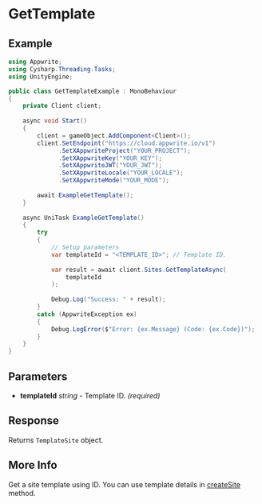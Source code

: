 # GetTemplate

## Example

```csharp
using Appwrite;
using Cysharp.Threading.Tasks;
using UnityEngine;

public class GetTemplateExample : MonoBehaviour
{
    private Client client;
    
    async void Start()
    {
        client = gameObject.AddComponent<Client>();
        client.SetEndpoint("https://cloud.appwrite.io/v1")
              .SetXAppwriteProject("YOUR_PROJECT");
              .SetXAppwriteKey("YOUR_KEY");
              .SetXAppwriteJWT("YOUR_JWT");
              .SetXAppwriteLocale("YOUR_LOCALE");
              .SetXAppwriteMode("YOUR_MODE");
        
        await ExampleGetTemplate();
    }
    
    async UniTask ExampleGetTemplate()
    {
        try
        {
            // Setup parameters
            var templateId = "<TEMPLATE_ID>"; // Template ID.
            
            var result = await client.Sites.GetTemplateAsync(
                templateId
            );
            
            Debug.Log("Success: " + result);
        }
        catch (AppwriteException ex)
        {
            Debug.LogError($"Error: {ex.Message} (Code: {ex.Code})");
        }
    }
}
```

## Parameters

- **templateId** *string* - Template ID. *(required)*

## Response

Returns `TemplateSite` object.
## More Info

Get a site template using ID. You can use template details in [createSite](/docs/references/cloud/server-nodejs/sites#create) method.
